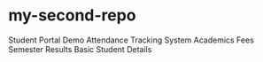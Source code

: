 # my-second-repo
Student Portal Demo
Attendance Tracking System
Academics
Fees
Semester Results
Basic Student Details
